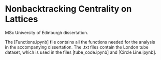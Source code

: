 # Nonbacktracking Centrality on Lattices

MSc University of Edinburgh dissertation.

The [Functions.ipynb] file contains all the functions needed for the analysis in the accompanying dissertation. The .txt files contain the London tube dataset, which is used in the files [tube_code.ipynb] and [Circle Line.ipynb].
